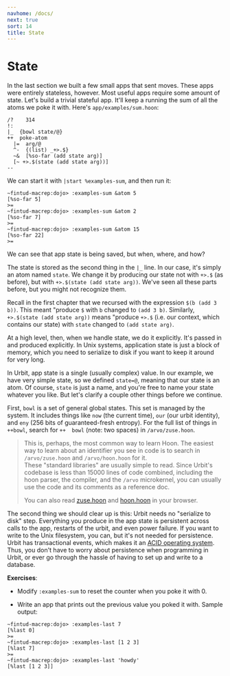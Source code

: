 ```yaml
---
navhome: /docs/
next: true
sort: 14
title: State
---
```


State
=====

In the last section we built a few small apps that sent moves. These
apps were entirely stateless, however. Most useful apps require some
amount of state. Let's build a trivial stateful app. It'll keep a
running the sum of all the atoms we poke it with. Here's
`app/examples/sum.hoon`:

    /?    314
    !:
    |_  {bowl state/@}
    ++  poke-atom
      |=  arg/@
      ^-  {(list) _+>.$}
      ~&  [%so-far (add state arg)]
      [~ +>.$(state (add state arg))]
    --

We can start it with `|start %examples-sum`, and then run it:

    ~fintud-macrep:dojo> :examples-sum &atom 5
    [%so-far 5]
    >=
    ~fintud-macrep:dojo> :examples-sum &atom 2
    [%so-far 7]
    >=
    ~fintud-macrep:dojo> :examples-sum &atom 15
    [%so-far 22]
    >=

We can see that app state is being saved, but when, where, and how?

The state is stored as the second thing in the `|_` line. In our case,
it's simply an atom named `state`. We change it by producing our
state not with `+>.$` (as before), but with
`+>.$(state (add state arg))`. We've seen all these parts before, but
you might not recognize them.

Recall in the first chapter that we recursed with the expression
`$(b (add 3 b))`. This meant "produce `$` with `b` changed to
`(add 3 b)`. Similarly, `+>.$(state (add state arg))` means "produce
`+>.$` (i.e. our context, which contains our state) with `state` changed
to `(add state arg)`.

At a high level, then, when we handle state, we do it explicitly. It's
passed in and produced explicitly. In Unix systems, application state is
just a block of memory, which you need to serialize to disk if you want
to keep it around for very long.

In Urbit, app state is a single (usually complex) value. In our example,
we have very simple state, so we defined `state=@`, meaning that our
state is an atom. Of course, `state` is just a name, and you're free to
name your state whatever you like. But let's clarify a couple other
things before we continue.

First, `bowl` is a set of general global states. This set is managed by
the system. It includes things like `now` (the current time), `our` (our
urbit identity), and `eny` (256 bits of guaranteed-fresh entropy). For
the full list of things in `++bowl`, search for `++  bowl` (note: two
spaces) in `/arvo/zuse.hoon`.

> This is, perhaps, the most common way to learn Hoon. The easiest way
> to learn about an identifier you see in code is to search in
> `/arvo/zuse.hoon` and `/arvo/hoon.hoon` for it.\
> These "standard libraries" are usually simple to read. Since Urbit's
> codebase is less than 15000 lines of code combined, including the hoon
> parser, the compiler, and the `/arvo` microkernel, you can usually use
> the code and its comments as a reference doc.
>
> You can also read
> [zuse.hoon](https://github.com/urbit/arvo/blob/master/arvo/zuse.hoon)
> and
> [hoon.hoon](https://github.com/urbit/arvo/blob/master/arvo/hoon.hoon)
> in your browser.

The second thing we should clear up is this: Urbit needs no "serialize
to disk" step. Everything you produce in the app state is persistent
across calls to the app, restarts of the urbit, and even power failure.
If you want to write to the Unix filesystem, you can, but it's not
needed for persistence. Urbit has transactional events, which makes it
an [ACID operating system](https://en.wikipedia.org/wiki/ACID). Thus,
you don't have to worry about persistence when programming in Urbit, or
ever go through the hassle of having to set up and write to a database.

**Exercises**:

-   Modify `:examples-sum` to reset the counter when you poke it with 0.

-   Write an app that prints out the previous value you poked it with.
    Sample output:

```
~fintud-macrep:dojo> :examples-last 7
[%last 0]
>=
~fintud-macrep:dojo> :examples-last [1 2 3]
[%last 7]
>=
~fintud-macrep:dojo> :examples-last 'howdy'
[%last [1 2 3]]
```
